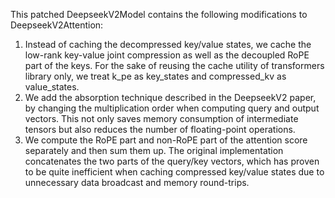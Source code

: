 This patched DeepseekV2Model contains the following modifications to DeepseekV2Attention:

1. Instead of caching the decompressed key/value states, we cache the low-rank key-value joint compression as well as 
the decoupled RoPE part of the keys. For the sake of reusing the cache utility of transformers library only, we treat 
k_pe as key_states and compressed_kv as value_states.
2. We add the absorption technique described in the DeepseekV2 paper, by changing the multiplication order when 
computing query and output vectors. This not only saves memory consumption of intermediate tensors but also reduces 
the number of floating-point operations.
3. We compute the RoPE part and non-RoPE part of the attention score separately and then sum them up. The original 
implementation concatenates the two parts of the query/key vectors, which has proven to be quite inefficient when 
caching compressed key/value states due to unnecessary data broadcast and memory round-trips.
